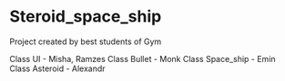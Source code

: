 # Steroid_space_ship
Project created by best students of Gym

Class UI - Misha, Ramzes
Class Bullet - Monk
Class Space_ship - Emin
Class Asteroid - Alexandr
